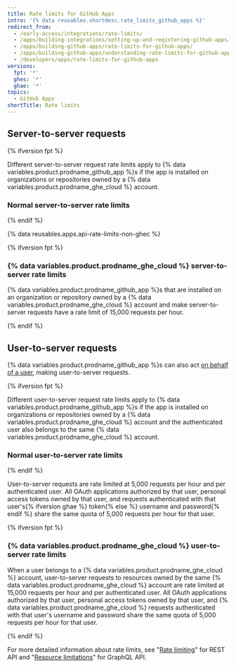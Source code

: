```yaml
---
title: Rate limits for GitHub Apps
intro: '{% data reusables.shortdesc.rate_limits_github_apps %}'
redirect_from:
  - /early-access/integrations/rate-limits/
  - /apps/building-integrations/setting-up-and-registering-github-apps/about-rate-limits-for-github-apps/
  - /apps/building-github-apps/rate-limits-for-github-apps/
  - /apps/building-github-apps/understanding-rate-limits-for-github-apps
  - /developers/apps/rate-limits-for-github-apps
versions:
  fpt: '*'
  ghes: '*'
  ghae: '*'
topics:
  - GitHub Apps
shortTitle: Rate limits
---
```

## Server-to-server requests

{% ifversion fpt %}

Different server-to-server request rate limits apply to {% data variables.product.prodname_github_app %}s if the app is installed on organizations or repositories owned by a {% data variables.product.prodname_ghe_cloud %} account.

### Normal server-to-server rate limits

{% endif %}

{% data reusables.apps.api-rate-limits-non-ghec %}

{% ifversion fpt %}

### {% data variables.product.prodname_ghe_cloud %} server-to-server rate limits

{% data variables.product.prodname_github_app %}s that are installed on an organization or repository owned by a {% data variables.product.prodname_ghe_cloud %} account and make server-to-server requests have a rate limit of 15,000 requests per hour.

{% endif %}

## User-to-server requests

{% data variables.product.prodname_github_app %}s can also act [on behalf of a user](/apps/building-github-apps/identifying-and-authorizing-users-for-github-apps/#identifying-and-authorizing-users-for-github-apps), making user-to-server requests.

{% ifversion fpt %}

Different user-to-server request rate limits apply to {% data variables.product.prodname_github_app %}s if the app is installed on organizations or repositories owned by a {% data variables.product.prodname_ghe_cloud %} account and the authenticated user also belongs to the same {% data variables.product.prodname_ghe_cloud %} account.

### Normal user-to-server rate limits

{% endif %}

User-to-server requests are rate limited at 5,000 requests per hour and per authenticated user. All OAuth applications authorized by that user, personal access tokens owned by that user, and requests authenticated with that user's{% ifversion ghae %} token{% else %} username and password{% endif %} share the same quota of 5,000 requests per hour for that user.

{% ifversion fpt %}

### {% data variables.product.prodname_ghe_cloud %} user-to-server rate limits

When a user belongs to a {% data variables.product.prodname_ghe_cloud %} account, user-to-server requests to resources owned by the same {% data variables.product.prodname_ghe_cloud %} account are rate limited at 15,000 requests per hour and per authenticated user. All OAuth applications authorized by that user, personal access tokens owned by that user, and {% data variables.product.prodname_ghe_cloud %} requests authenticated with that user's username and password share the same quota of 5,000 requests per hour for that user.

{% endif %}

For more detailed information about rate limits, see "[Rate limiting](/rest/overview/resources-in-the-rest-api#rate-limiting)" for REST API and "[Resource limitations](/graphql/overview/resource-limitations)" for GraphQL API.
